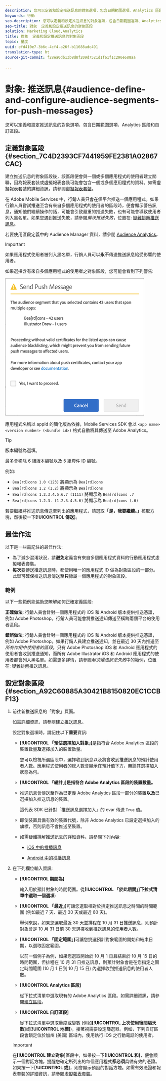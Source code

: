 ```yaml
---
description: 您可以定義和設定推送訊息的對象選項，包含日期範圍選項、Analytics 區段和自訂區段。
keywords: 行動
seo-description: 您可以定義和設定推送訊息的對象選項，包含日期範圍選項、Analytics 區段和自訂區段。
seo-title: 對象  定義和設定推送訊息的對象區段
solution: Marketing Cloud,Analytics
title: 對象  定義和設定推送訊息的對象區段
topic: 量度
uuid: efd410e7-3b6c-4cf4-a26f-b11688adc491
translation-type: ht
source-git-commit: f28ea0db13b8d8f209d7521d1f61f1c290e688aa

---
```



# 對象: 推送訊息{#audience-define-and-configure-audience-segments-for-push-messages}

您可以定義和設定推送訊息的對象選項，包含日期範圍選項、Analytics 區段和自訂區段。

## 定義對象區段 {#section_7C4D2393CF7441959FE2381A02867CAC}

建立推送訊息的對象區段後，該區段便會與一個或多個應用程式的使用者建立關聯，因為報表套裝或虛擬報表套裝可能會包含一個或多個應用程式的資料。如需虛擬報表套裝的詳細資訊，請參閱[虛擬報表套裝](/help/using/manage-apps/c-mob-vrs.md)。

在 Adobe Mobile Services 中，行銷人員只會在個平台推送一個應用程式。如果行銷人員嘗試推送至含有來自多個應用程式的使用者的區段時，便會顯示警告訊息，通知他們繼續操作的話，可能會引致嚴重的推送失敗，也有可能會導致使用者列入黑名單。如果您遇到推送失敗，請參閱&#x200B;*解決推送失敗*，位置在:  [疑難排解推送訊息](/help/using/in-app-messaging/t-create-push-message/c-schedule-push-message.md)。

若要使用區段定義中的 Audience Manager 資料，請參閱 [Audience Analytics](https://docs-author-stg.corp.adobe.com/content/help/en/analytics/integration/audience-analytics/mc-audiences-aam.html)。

>[!IMPORTANT]
>
>如果應用程式使用者被列入黑名單，行銷人員可以&#x200B;**永不**&#x200B;傳送推送訊息給受影響的使用者。

如果選擇含有來自多個應用程式的使用者之對象區段，您可能會看到下列警告:

![多個應用程式名稱](assets/multiple_appname.png)

應用程式名稱以 appId 的簡化版為依據，Mobile Services SDK 會以 `<app name> <version number> (<bundle id>)` 格式自動將其傳送至 Adobe Analytics。

>[!TIP]
>
>版本編號為選填。

最多會移除 6 組版本編號以及 5 組套件 ID 編號。

例如:

* `Bea[rd]cons 1.0 (123)` 將顯示為 `Bea[rd]cons`
* `Bea[rd]cons 1.2 (1.2)` 將顯示為 `Bea[rd]cons`
* `Bea[rd]cons 1.2.3.4.5.6.7 (1111)` 將顯示為 `Bea[rd]cons .7`
* `Bea[rd]cons 1.2.3. (1.2.3.4.5.6)` 將顯示為 `Bea[rd]cons (.6)`

若要繼續將推送訊息傳送至列出的應用程式，請選取&#x200B;**「是，我要繼續。」**&#x200B;核取方塊，然後按一下&#x200B;**[!UICONTROL 傳送]**。

## 最佳作法

以下是一些需記住的最佳作法:

* 為了減少混淆狀況，請&#x200B;**避免**&#x200B;定義含有來自多個應用程式資料的行動應用程式虛擬報表套裝。
* **每次**&#x200B;要傳送推送訊息時，都使用唯一的應用程式 ID 做為對象區段的一部分。此舉可確保推送訊息傳送至&#x200B;**只**&#x200B;隸屬一個應用程式的對象區段。

### 範例

以下一些範例能協助您瞭解如何正確定義區段:

**正確做法**: 行銷人員會針對一個應用程式的 iOS 和 Android 版本提供推送憑證，例如 Adobe Photoshop。行銷人員可能會將推送通知傳送至橫跨兩個平台的使用者區段。

**錯誤做法**: 行銷人員會針對一個應用程式的 iOS 和 Android 版本提供推送憑證，例如 Adobe Photoshop。如果行銷人員建立推送通知，並在最近 30 天內推送至&#x200B;*所有作用中使用者的區段*，只有 Adobe Photoshop iOS 和 Android 應用程式的使用者會收到推送通知，而所有 Adobe Illustrator iOS 和 Android 應用程式的使用者都會列入黑名單。如需更多詳情，請參閱&#x200B;*解決推送訊息失敗*&#x200B;中的範例，位置在:  [疑難排解推送訊息](/help/using/in-app-messaging/t-create-push-message/c-troubleshooting-push-messaging.md)。

## 設定對象區段 {#section_A92C60885A30421B8150820EC1CCBF13}

1. 前往新推送訊息的「對象」頁面。

   如需詳細資訊，請參閱[建立推送訊息](/help/using/in-app-messaging/t-create-push-message/t-create-push-message.md)。

   設定對象選項時，請記住以下&#x200B;**重要**&#x200B;資訊:

   * **[!UICONTROL 「預估選擇加入對象」]**&#x200B;是指符合 Adobe Analytics 區段的裝置數量&#x200B;**及**&#x200B;選擇加入的裝置數量。

      您可以檢視所選區段中，選擇收到訊息以及將會收到推送訊息的預計使用者人數。應用程式使用者的總人數會顯示在預計值下方，無論其選擇加入狀態為何。

   * **[!UICONTROL 「總計」]是指符合 Adobe Analytics 區段的裝置數量。**

   * 推送訊息會傳送至作為已定義 Adobe Analytics 區段一部分的裝置&#x200B;**以及**&#x200B;已選擇加入推送訊息的裝置。

      這代表 SDK 已針對「推送訊息選擇加入」的 evar 傳送 `True` 值。

   * 即使裝置具備有效的裝置代號，除非 Adobe Analytics 已設定選擇加入的旗標，否則訊息不會推送至裝置。

   * 如需疑難排解推送訊息的詳細資料，請參閱下列內容:

      * [iOS 中的推播訊息](https://docs.adobe.com/content/help/zh-Hant/mobile-services/ios/messaging-ios/push-messaging/push-messaging.html)

      * [Android 中的推播訊息](https://docs.adobe.com/content/help/zh-Hant/mobile-services/android/messaging-android/push-messaging/push-messaging.html)

1. 在下列欄位輸入資訊:

   * **[!UICONTROL 期間為]**

      輸入用於預計對象的時間範圍。從&#x200B;**[!UICONTROL 「於此期間」]下拉式清單中選取一個選項:**

   * **[!UICONTROL 「最近」]**&#x200B;可讓您選取相對於排定推送訊息之時間的時間範圍 (例如最近 7 天、最近 30 天或最近 60 天)。

      舉例來說，如果您選取最近 30 天並排程在 10 月 31 日推送訊息，則預計對象會是 10 月 31 日前 30 天選擇收到推送訊息的使用者人數。

   * **[!UICONTROL 「固定範圍」]**&#x200B;可讓您挑選預計對象範圍的開始和結束日期，以選取固定範圍。

      以前一個例子為例，如果您選取開始於 10 月 1 日且結束於 10 月 15 日的時間範圍，但排程在 10 月 31 日推送訊息，則預計對象會是在您指定之固定時間範圍 (10 月 1 日到 10 月 15 日) 內選擇收到推送訊息的使用者人數。

   * **[!UICONTROL Analytics 區段]**

      從下拉式清單中選取現有的 Adobe Analytics 區段。如需詳細資訊，請參閱[建立區段](https://docs.adobe.com/content/help/zh-Hant/analytics/components/segmentation/segmentation-workflow/seg-build.html)。

   * **[!UICONTROL 自訂區段]**

      從下拉式清單中選取量度或變數 (例如&#x200B;**[!UICONTROL 上次使用後間隔天數]**&#x200B;或&#x200B;**[!UICONTROL 地標]**)，接著視需要設定篩選器。例如，下列自訂區段會鎖定位於加州 (美國) 區域內，使用執行 iOS 之行動電話的使用者。
   >[!IMPORTANT]
   >
   >在&#x200B;**[!UICONTROL 建立對象]**&#x200B;區段中，如果按一下&#x200B;**[!UICONTROL 和]**，便會顯示一個對話方塊，提醒您確定所列出的每個應用程式&#x200B;**都必須**&#x200B;具備有效的憑證。如果按一下&#x200B;**[!UICONTROL 或]**，則會顯示預設的對話方塊。如需有效憑證和報表套裝的詳細資訊，請參閱[虛擬報表套裝](/help/using/manage-apps/c-mob-vrs.md)。
